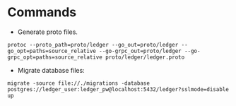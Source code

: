 # Commands

- Generate proto files.

```shell
protoc --proto_path=proto/ledger --go_out=proto/ledger --go_opt=paths=source_relative --go-grpc_out=proto/ledger --go-grpc_opt=paths=source_relative proto/ledger/ledger.proto
```

- Migrate database files:

```shell
migrate -source file://./migrations -database postgres://ledger_user:ledger_pw@localhost:5432/ledger?sslmode=disable up
```
